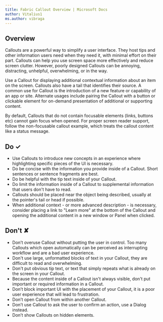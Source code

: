 ```yaml
---
title: Fabric Callout Overview | Microsoft Docs
author: Vitalius1
ms.author: vibraga
---
```


## Overview
Callouts are a powerful way to simplify a user interface. They host tips and other information users need when they need it, with minimal effort on their part. Callouts can help you use screen space more effectively and reduce screen clutter. However, poorly designed Callouts can be annoying, distracting, unhelpful, overwhelming, or in the way.

Use a Callout for displaying additional contextual information about an item on the screen. Callouts also have a tail that identifies their source. A common use for Callout is the introduction of a new feature or capability of an app or site. Alternate usages include pairing the Callout with a button or clickable element for on-demand presentation of additional or supporting content.

By default, Callouts that do not contain focusable elements (links, buttons etc) cannot gain focus when opened. For proper screen reader support, follow the non-focusable callout example, which treats the callout content like a status message.



## Do &#10003;
- Use Callouts to introduce new concepts in an experience where highlighting specific pieces of the UI is necessary.
- Do be concise with the information you provide inside of a Callout. Short sentences or sentence fragments are best.
- Do be helpful with the tip text inside of your Callout.
- Do limit the information inside of a Callout to supplemental information that users don&#39;t have to read.
- Callouts should be placed near the object being described, usually at the pointer&#39;s tail or head if possible.
- When additional context - or more advanced description - is necessary, consider placing a link to &quot;Learn more&quot; at the bottom of the Callout and opening the additional content in a new window or Panel when clicked.

## Don't &#10008;
- Don’t overuse Callout without putting the user in control. Too many Callouts which open automatically can be perceived as interrupting workflow and are a bad user experience.
- Don&#39;t use large, unformatted blocks of text in your Callout, they are difficult to read and overwhelming.
- Don&#39;t put obvious tip text, or text that simply repeats what is already on the screen in your Callout.
- Because the content inside of a Callout isn&#39;t always visible, don&#39;t put important or required information in a Callout.
- Don’t block important UI with the placement of your Callout, it is a poor user experience that will lead to frustration.
- Don’t open Callout from within another Callout.
- Don’t use Callout to ask the user to confirm an action, use a Dialog instead.
- Don’t show Callouts on hidden elements.